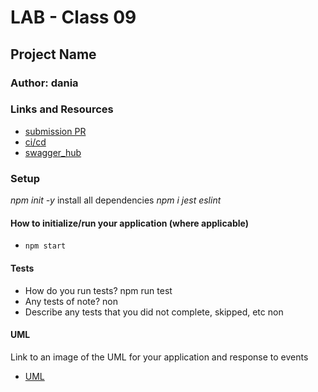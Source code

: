 # LAB - Class 09

## Project Name

### Author: dania

### Links and Resources

- [submission PR](https://github.com/401-advanced-javascript-dania/Lab-Class-09/pull/1)
- [ci/cd](https://github.com/401-advanced-javascript-dania/Lab-Class-09/actions)
- [swagger_hub]()


### Setup
*npm init -y*
install all dependencies *npm i jest eslint*
#### How to initialize/run your application (where applicable)

- `npm start`

#### Tests

- How do you run tests?
npm run test
- Any tests of note?
non
- Describe any tests that you did not complete, skipped, etc
non
#### UML

Link to an image of the UML for your application and response to events
- [UML]()
